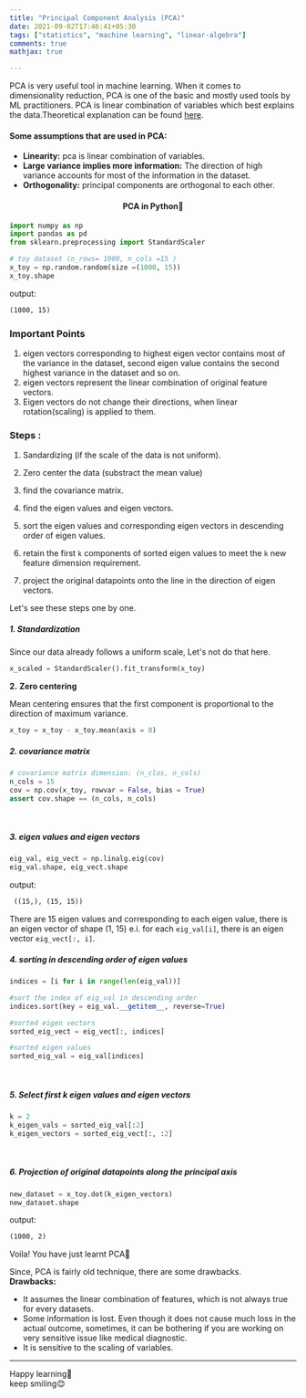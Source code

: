 ```yaml
---
title: "Principal Component Analysis (PCA)"
date: 2021-09-02T17:46:41+05:30
tags: ["statistics", "machine learning", "linear-algebra"]
comments: true
mathjax: true

---
```



PCA is very useful tool in machine learning. When it comes to dimensionality reduction, PCA is one of the basic and mostly used tools by ML practitioners. PCA is linear combination of variables which best explains the data.Theoretical explanation can be found [here](https://en.wikipedia.org/wiki/Principal_component_analysis).

#### Some assumptions that are used in PCA:
* __Linearity:__  pca is linear combination of variables.
* __Large variance implies more information:__ The direction of high variance accounts for most of the information in the dataset.
* __Orthogonality:__ principal components are orthogonal to each other.

<div style="text-align: center;"><h4>PCA in Python🐍</h4></div>

```python
import numpy as np
import pandas as pd
from sklearn.preprocessing import StandardScaler
```

```python
# toy dataset (n_rows= 1000, n_cols =15 )
x_toy = np.random.random(size =(1000, 15))
x_toy.shape
```
output:
```txt
(1000, 15)
```



### Important Points

1. eigen vectors corresponding to highest eigen vector
contains most of the variance in the dataset, second eigen value contains the second highest variance in the dataset and so on.
2. eigen vectors represent the linear combination of original feature vectors.
3. Eigen vectors do not change their directions, when linear rotation(scaling) is applied to them.
   

### Steps :
1. Sandardizing (if the scale of the data is not uniform).

2. Zero center the data (substract the mean value)

3. find the covariance matrix.

4. find the eigen values and eigen vectors.

5. sort the eigen values and corresponding eigen vectors in descending order of eigen values.

6. retain the first `k` components of sorted eigen values to meet the `k` new feature dimension requirement.

7. project the original datapoints onto the line in the direction of eigen vectors.

  

Let's see these steps one by one.
##### 1. Standardization

Since our data already follows a uniform scale, Let's not do that here.

```python
x_scaled = StandardScaler().fit_transform(x_toy) 
```
**2.** **Zero centering**

 Mean centering ensures that the first component is proportional to the direction of maximum variance.

```python
x_toy = x_toy - x_toy.mean(axis = 0)
```





##### 2. covariance matrix


```python
# covariance matrix dimension: (n_clos, n_cols)
n_cols = 15
cov = np.cov(x_toy, rowvar = False, bias = True)
assert cov.shape == (n_cols, n_cols)
```
<br>

##### 3. eigen values and eigen vectors


```python
eig_val, eig_vect = np.linalg.eig(cov)
eig_val.shape, eig_vect.shape
```
output:
```txt
 ((15,), (15, 15))
```


There are 15 eigen values and corresponding to each eigen value, there is an eigen vector of shape (1, 15) e.i. for each `eig_val[i]`, there is an eigen vector `eig_vect[:, i]`.
<br>

##### 4. sorting in descending order of eigen values


```python
indices = [i for i in range(len(eig_val))]

#sort the index of eig_val in descending order
indices.sort(key = eig_val.__getitem__, reverse=True)

#sorted eigen vectors
sorted_eig_vect = eig_vect[:, indices]

#sorted eigen values
sorted_eig_val = eig_val[indices]
```
<br>

##### 5. Select first k eigen values and eigen vectors


```python
k = 2
k_eigen_vals = sorted_eig_val[:2]
k_eigen_vectors = sorted_eig_vect[:, :2]
```
<br>

##### 6. Projection of original datapoints along the principal axis
```python
new_dataset = x_toy.dot(k_eigen_vectors)
new_dataset.shape
```
output:
```txt
(1000, 2)
```
Voila! You have just learnt PCA🥳


Since, PCA is fairly old technique, there are some drawbacks.\
__Drawbacks:__
* It assumes the linear combination of features, which is not always true for every datasets.
* Some information is lost. Even though it does not cause much loss in the actual outcome, sometimes, it can be bothering if you are working on very sensitive issue like medical diagnostic.
* It is sensitive to the scaling of variables.
---
Happy learning📖\
keep smiling😊